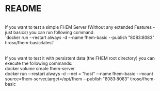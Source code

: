 # README<br>
<br>
If you want to test a simple FHEM Server (Without any extended Features - just basics) you can run following command:<br>
`docker run --restart always -d --name fhem-basic --publish "8083:8083" tiroso/fhem-basic:latest`<br>
<br>
<br>
If you want to test it with persistent data (the FHEM root directory) you can execute the following commands:<br>
docker volume create fhem-server<br>
docker run --restart always -d --net = "host" --name fhem-basic --mount source=fhem-server,target=/opt/fhem --publish "8083:8083" tiroso/fhem-basic<br>
